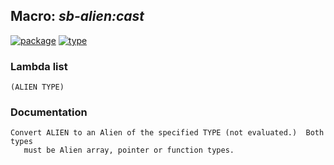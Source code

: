 ## Macro: ***sb-alien:cast***
[![package](https://img.shields.io/badge/Package-SB--ALIEN-5f9ea0.svg?style=social&colorA=999999)](../) [![type](https://img.shields.io/badge/Type-Macro-5f9ea0.svg?style=social&colorA=999999)](../#macro) 
### Lambda list
```
(ALIEN TYPE)
```
### Documentation
```
Convert ALIEN to an Alien of the specified TYPE (not evaluated.)  Both types
   must be Alien array, pointer or function types.
```

